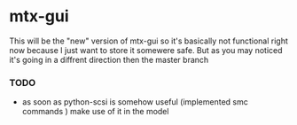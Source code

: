 # mtx-gui


This will be the "new" version of mtx-gui so it's basically
not functional right now because I just want to store it somewere
safe. But as you may noticed it's going in a diffrent direction then the
master branch


### TODO 

 - as soon as python-scsi is somehow useful (implemented smc commands ) make use of it in the model
